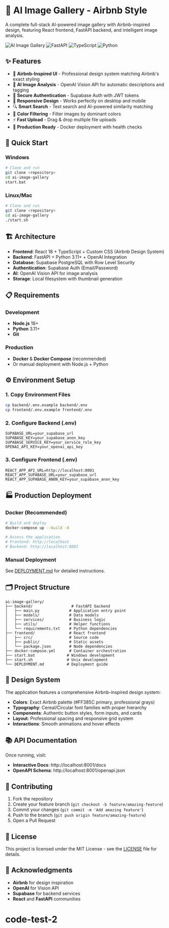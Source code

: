 # 🎨 AI Image Gallery - Airbnb Style

A complete full-stack AI-powered image gallery with Airbnb-inspired design, featuring React frontend, FastAPI backend, and intelligent image analysis.

![AI Image Gallery](https://img.shields.io/badge/React-18-blue) ![FastAPI](https://img.shields.io/badge/FastAPI-Latest-green) ![TypeScript](https://img.shields.io/badge/TypeScript-5-blue) ![Python](https://img.shields.io/badge/Python-3.11+-green)

## ✨ Features

- 🎨 **Airbnb-Inspired UI** - Professional design system matching Airbnb's exact styling
- 🤖 **AI Image Analysis** - OpenAI Vision API for automatic descriptions and tagging
- 🔐 **Secure Authentication** - Supabase Auth with JWT tokens
- 📱 **Responsive Design** - Works perfectly on desktop and mobile
- 🔍 **Smart Search** - Text search and AI-powered similarity matching
- 🎯 **Color Filtering** - Filter images by dominant colors
- ⚡ **Fast Upload** - Drag & drop multiple file uploads
- 🚀 **Production Ready** - Docker deployment with health checks

## 🚀 Quick Start

### Windows

```bash
# Clone and run
git clone <repository>
cd ai-image-gallery
start.bat
```

### Linux/Mac

```bash
# Clone and run
git clone <repository>
cd ai-image-gallery
./start.sh
```

## 🏗️ Architecture

- **Frontend**: React 18 + TypeScript + Custom CSS (Airbnb Design System)
- **Backend**: FastAPI + Python 3.11+ + OpenAI Integration
- **Database**: Supabase PostgreSQL with Row Level Security
- **Authentication**: Supabase Auth (Email/Password)
- **AI**: OpenAI Vision API for image analysis
- **Storage**: Local filesystem with thumbnail generation

## 📋 Requirements

### Development

- **Node.js** 18+
- **Python** 3.11+
- **Git**

### Production

- **Docker** & **Docker Compose** (recommended)
- Or manual deployment with Node.js + Python

## ⚙️ Environment Setup

### 1. Copy Environment Files

```bash
cp backend/.env.example backend/.env
cp frontend/.env.example frontend/.env
```

### 2. Configure Backend (.env)

```env
SUPABASE_URL=your_supabase_url
SUPABASE_KEY=your_supabase_anon_key
SUPABASE_SERVICE_KEY=your_service_role_key
OPENAI_API_KEY=your_openai_api_key
```

### 3. Configure Frontend (.env)

```env
REACT_APP_API_URL=http://localhost:8001
REACT_APP_SUPABASE_URL=your_supabase_url
REACT_APP_SUPABASE_ANON_KEY=your_supabase_anon_key
```

## 🏭 Production Deployment

### Docker (Recommended)

```bash
# Build and deploy
docker-compose up --build -d

# Access the application
# Frontend: http://localhost
# Backend: http://localhost:8001
```

### Manual Deployment

See [DEPLOYMENT.md](DEPLOYMENT.md) for detailed instructions.

## 🗂️ Project Structure

```
ai-image-gallery/
├── backend/                 # FastAPI backend
│   ├── main.py             # Application entry point
│   ├── models/             # Data models
│   ├── services/           # Business logic
│   ├── utils/              # Helper functions
│   └── requirements.txt    # Python dependencies
├── frontend/               # React frontend
│   ├── src/                # Source code
│   ├── public/             # Static assets
│   └── package.json        # Node dependencies
├── docker-compose.yml      # Container orchestration
├── start.bat              # Windows development
├── start.sh               # Unix development
└── DEPLOYMENT.md          # Deployment guide
```

## 🎨 Design System

The application features a comprehensive Airbnb-inspired design system:

- **Colors**: Exact Airbnb palette (#FF385C primary, professional grays)
- **Typography**: Cereal/Circular font families with proper hierarchy
- **Components**: Authentic button styles, form inputs, and cards
- **Layout**: Professional spacing and responsive grid system
- **Interactions**: Smooth animations and hover effects

## 📚 API Documentation

Once running, visit:

- **Interactive Docs**: http://localhost:8001/docs
- **OpenAPI Schema**: http://localhost:8001/openapi.json

## 🤝 Contributing

1. Fork the repository
2. Create your feature branch (`git checkout -b feature/amazing-feature`)
3. Commit your changes (`git commit -m 'Add amazing feature'`)
4. Push to the branch (`git push origin feature/amazing-feature`)
5. Open a Pull Request

## 📄 License

This project is licensed under the MIT License - see the [LICENSE](LICENSE) file for details.

## 🙏 Acknowledgments

- **Airbnb** for design inspiration
- **OpenAI** for Vision API
- **Supabase** for backend services
- **React** and **FastAPI** communities

# code-test-2
